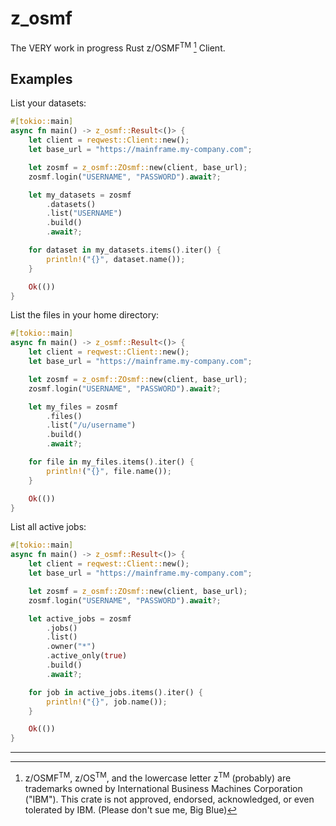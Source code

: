 # z_osmf

The VERY work in progress Rust z/OSMF<sup>TM</sup> [^1] Client.

## Examples

List your datasets:
```rust no_run
#[tokio::main]
async fn main() -> z_osmf::Result<()> {
    let client = reqwest::Client::new();
    let base_url = "https://mainframe.my-company.com";

    let zosmf = z_osmf::ZOsmf::new(client, base_url);
    zosmf.login("USERNAME", "PASSWORD").await?;

    let my_datasets = zosmf
        .datasets()
        .list("USERNAME")
        .build()
        .await?;

    for dataset in my_datasets.items().iter() {
        println!("{}", dataset.name());
    }

    Ok(())
}
```

List the files in your home directory:
```rust no_run
#[tokio::main]
async fn main() -> z_osmf::Result<()> {
    let client = reqwest::Client::new();
    let base_url = "https://mainframe.my-company.com";

    let zosmf = z_osmf::ZOsmf::new(client, base_url);
    zosmf.login("USERNAME", "PASSWORD").await?;

    let my_files = zosmf
        .files()
        .list("/u/username")
        .build()
        .await?;

    for file in my_files.items().iter() {
        println!("{}", file.name());
    }

    Ok(())
}
```

List all active jobs:
```rust no_run
#[tokio::main]
async fn main() -> z_osmf::Result<()> {
    let client = reqwest::Client::new();
    let base_url = "https://mainframe.my-company.com";

    let zosmf = z_osmf::ZOsmf::new(client, base_url);
    zosmf.login("USERNAME", "PASSWORD").await?;

    let active_jobs = zosmf
        .jobs()
        .list()
        .owner("*")
        .active_only(true)
        .build()
        .await?;

    for job in active_jobs.items().iter() {
        println!("{}", job.name());
    }

    Ok(())
}
```

---

[^1]: z/OSMF<sup>TM</sup>, z/OS<sup>TM</sup>, and the lowercase letter z<sup>TM</sup> (probably) are trademarks owned by International Business Machines Corporation ("IBM").
This crate is not approved, endorsed, acknowledged, or even tolerated by IBM.
(Please don't sue me, Big Blue)

